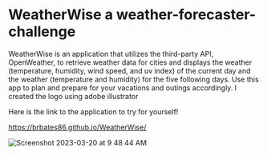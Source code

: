 # WeatherWise a weather-forecaster-challenge

WeatherWise is an application that utilizes the third-party API, OpenWeather, to retrieve weather data for cities and displays the weather (temperature, humidity, wind speed, and uv index) of the current day and the weather (temperature and humidity) for the five following days. Use this app to plan and prepare for your vacations and outings accordingly.
I created the logo using adobe illustrator

Here is the link to the application to try for yourself!

https://brbates86.github.io/WeatherWise/

![Screenshot 2023-03-20 at 9 48 44 AM](https://user-images.githubusercontent.com/110508944/226376888-e92ceae4-c602-42a9-b230-76020426b428.png)
